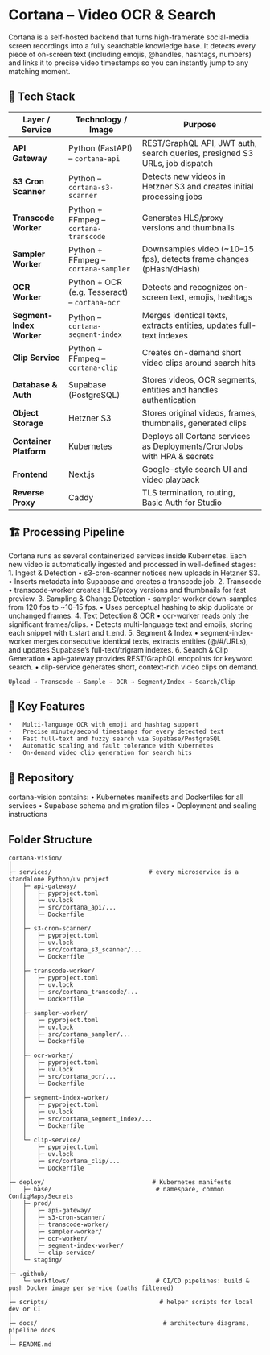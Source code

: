 # Cortana – Video OCR & Search

Cortana is a self-hosted backend that turns high-framerate social-media screen recordings into a fully searchable knowledge base.
It detects every piece of on-screen text (including emojis, @handles, hashtags, numbers) and links it to precise video timestamps so you can instantly jump to any matching moment.

## 🚀 Tech Stack

| Layer / Service          | Technology / Image                  | Purpose                                                                 |
|--------------------------|---------------------------------------|-------------------------------------------------------------------------|
| **API Gateway**          | Python (FastAPI) – `cortana-api`     | REST/GraphQL API, JWT auth, search queries, presigned S3 URLs, job dispatch |
| **S3 Cron Scanner**      | Python – `cortana-s3-scanner`        | Detects new videos in Hetzner S3 and creates initial processing jobs   |
| **Transcode Worker**     | Python + FFmpeg – `cortana-transcode`| Generates HLS/proxy versions and thumbnails                             |
| **Sampler Worker**       | Python + FFmpeg – `cortana-sampler`  | Downsamples video (~10–15 fps), detects frame changes (pHash/dHash)    |
| **OCR Worker**           | Python + OCR (e.g. Tesseract) – `cortana-ocr` | Detects and recognizes on-screen text, emojis, hashtags                 |
| **Segment-Index Worker** | Python – `cortana-segment-index`     | Merges identical texts, extracts entities, updates full-text indexes    |
| **Clip Service**         | Python + FFmpeg – `cortana-clip`     | Creates on-demand short video clips around search hits                   |
| **Database & Auth**      | Supabase (PostgreSQL)               | Stores videos, OCR segments, entities and handles authentication         |
| **Object Storage**       | Hetzner S3                           | Stores original videos, frames, thumbnails, generated clips              |
| **Container Platform**   | Kubernetes                            | Deploys all Cortana services as Deployments/CronJobs with HPA & secrets |
| **Frontend**             | Next.js                                | Google-style search UI and video playback                                |
| **Reverse Proxy**        | Caddy                                  | TLS termination, routing, Basic Auth for Studio                          |



## 🏗️ Processing Pipeline

Cortana runs as several containerized services inside Kubernetes.
Each new video is automatically ingested and processed in well-defined stages:
	1.	Ingest & Detection
	•	s3-cron-scanner notices new uploads in Hetzner S3.
	•	Inserts metadata into Supabase and creates a transcode job.
	2.	Transcode
	•	transcode-worker creates HLS/proxy versions and thumbnails for fast preview.
	3.	Sampling & Change Detection
	•	sampler-worker down-samples from 120 fps to ~10–15 fps.
	•	Uses perceptual hashing to skip duplicate or unchanged frames.
	4.	Text Detection & OCR
	•	ocr-worker reads only the significant frames/clips.
	•	Detects multi-language text and emojis, storing each snippet with t_start and t_end.
	5.	Segment & Index
	•	segment-index-worker merges consecutive identical texts, extracts entities (@/#/URLs), and updates Supabase’s full-text/trigram indexes.
	6.	Search & Clip Generation
	•	api-gateway provides REST/GraphQL endpoints for keyword search.
	•	clip-service generates short, context-rich video clips on demand.

`Upload → Transcode → Sample → OCR → Segment/Index → Search/Clip`

## 🔎 Key Features
	•	Multi-language OCR with emoji and hashtag support
	•	Precise minute/second timestamps for every detected text
	•	Fast full-text and fuzzy search via Supabase/PostgreSQL
	•	Automatic scaling and fault tolerance with Kubernetes
	•	On-demand video clip generation for search hits

## 📂 Repository

cortana-vision contains:
	•	Kubernetes manifests and Dockerfiles for all services
	•	Supabase schema and migration files
	•	Deployment and scaling instructions

## Folder Structure
```
cortana-vision/
│
├─ services/                           # every microservice is a standalone Python/uv project
│   ├─ api-gateway/
│   │   ├─ pyproject.toml
│   │   ├─ uv.lock
│   │   ├─ src/cortana_api/...
│   │   └─ Dockerfile
│   │
│   ├─ s3-cron-scanner/
│   │   ├─ pyproject.toml
│   │   ├─ uv.lock
│   │   ├─ src/cortana_s3_scanner/...
│   │   └─ Dockerfile
│   │
│   ├─ transcode-worker/
│   │   ├─ pyproject.toml
│   │   ├─ uv.lock
│   │   ├─ src/cortana_transcode/...
│   │   └─ Dockerfile
│   │
│   ├─ sampler-worker/
│   │   ├─ pyproject.toml
│   │   ├─ uv.lock
│   │   ├─ src/cortana_sampler/...
│   │   └─ Dockerfile
│   │
│   ├─ ocr-worker/
│   │   ├─ pyproject.toml
│   │   ├─ uv.lock
│   │   ├─ src/cortana_ocr/...
│   │   └─ Dockerfile
│   │
│   ├─ segment-index-worker/
│   │   ├─ pyproject.toml
│   │   ├─ uv.lock
│   │   ├─ src/cortana_segment_index/...
│   │   └─ Dockerfile
│   │
│   └─ clip-service/
│       ├─ pyproject.toml
│       ├─ uv.lock
│       ├─ src/cortana_clip/...
│       └─ Dockerfile
│
├─ deploy/                              # Kubernetes manifests
│   ├─ base/                             # namespace, common ConfigMaps/Secrets
│   ├─ prod/                             
│   │   ├─ api-gateway/
│   │   ├─ s3-cron-scanner/
│   │   ├─ transcode-worker/
│   │   ├─ sampler-worker/
│   │   ├─ ocr-worker/
│   │   ├─ segment-index-worker/
│   │   └─ clip-service/
│   └─ staging/
│
├─ .github/
│   └─ workflows/                        # CI/CD pipelines: build & push Docker image per service (paths filtered)
│
├─ scripts/                               # helper scripts for local dev or CI
│
├─ docs/                                   # architecture diagrams, pipeline docs
│
└─ README.md
```
